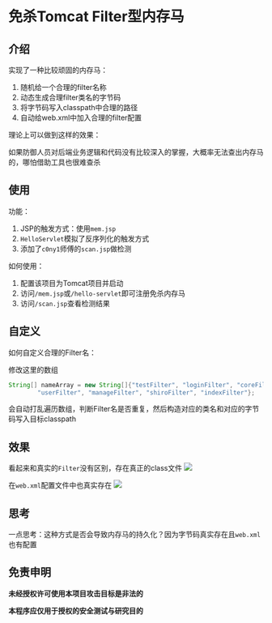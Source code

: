 # 免杀Tomcat Filter型内存马

## 介绍
实现了一种比较顽固的内存马：
1. 随机给一个合理的filter名称
2. 动态生成合理filter类名的字节码
3. 将字节码写入classpath中合理的路径
4. 自动给web.xml中加入合理的filter配置

理论上可以做到这样的效果：

如果防御人员对后端业务逻辑和代码没有比较深入的掌握，大概率无法查出内存马的，哪怕借助工具也很难查杀

## 使用
功能：
1. JSP的触发方式：使用`mem.jsp`
2. `HelloServlet`模拟了反序列化的触发方式
3. 添加了`c0ny1`师傅的`scan.jsp`做检测

如何使用：
1. 配置该项目为Tomcat项目并启动
2. 访问`/mem.jsp`或`/hello-servlet`即可注册免杀内存马
3. 访问`/scan.jsp`查看检测结果


## 自定义
如何自定义合理的Filter名：

修改这里的数组
```java
String[] nameArray = new String[]{"testFilter", "loginFilter", "coreFilter",
        "userFilter", "manageFilter", "shiroFilter", "indexFilter"};
```

会自动打乱遍历数组，判断Filter名是否重复，然后构造对应的类名和对应的字节码写入目标classpath

## 效果

看起来和真实的`Filter`没有区别，存在真正的class文件
![](https://github.com/EmYiQing/MemShell/blob/master/img/0065.png)

在`web.xml`配置文件中也真实存在
![](https://github.com/EmYiQing/MemShell/blob/master/img/0066.png)

## 思考

一点思考：这种方式是否会导致内存马的持久化？因为字节码真实存在且`web.xml`也有配置

## 免责申明

**未经授权许可使用本项目攻击目标是非法的**

**本程序应仅用于授权的安全测试与研究目的**
